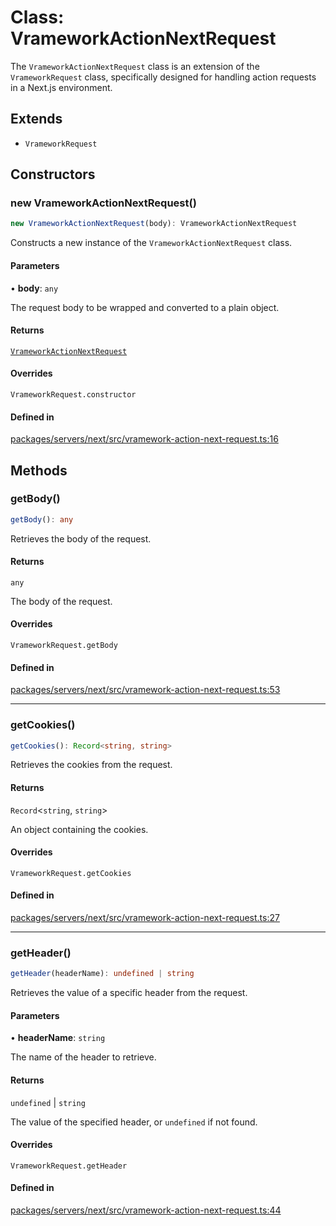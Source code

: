 # Class: VrameworkActionNextRequest

The `VrameworkActionNextRequest` class is an extension of the `VrameworkRequest` class,
specifically designed for handling action requests in a Next.js environment.

## Extends

- `VrameworkRequest`

## Constructors

### new VrameworkActionNextRequest()

```ts
new VrameworkActionNextRequest(body): VrameworkActionNextRequest
```

Constructs a new instance of the `VrameworkActionNextRequest` class.

#### Parameters

• **body**: `any`

The request body to be wrapped and converted to a plain object.

#### Returns

[`VrameworkActionNextRequest`](VrameworkActionNextRequest.md)

#### Overrides

`VrameworkRequest.constructor`

#### Defined in

[packages/servers/next/src/vramework-action-next-request.ts:16](https://github.com/vramework/vramework/blob/effbb4c429219b23928f1b1f0fcdb2fd3899355c/packages/servers/next/src/vramework-action-next-request.ts#L16)

## Methods

### getBody()

```ts
getBody(): any
```

Retrieves the body of the request.

#### Returns

`any`

The body of the request.

#### Overrides

`VrameworkRequest.getBody`

#### Defined in

[packages/servers/next/src/vramework-action-next-request.ts:53](https://github.com/vramework/vramework/blob/effbb4c429219b23928f1b1f0fcdb2fd3899355c/packages/servers/next/src/vramework-action-next-request.ts#L53)

***

### getCookies()

```ts
getCookies(): Record<string, string>
```

Retrieves the cookies from the request.

#### Returns

`Record`\<`string`, `string`\>

An object containing the cookies.

#### Overrides

`VrameworkRequest.getCookies`

#### Defined in

[packages/servers/next/src/vramework-action-next-request.ts:27](https://github.com/vramework/vramework/blob/effbb4c429219b23928f1b1f0fcdb2fd3899355c/packages/servers/next/src/vramework-action-next-request.ts#L27)

***

### getHeader()

```ts
getHeader(headerName): undefined | string
```

Retrieves the value of a specific header from the request.

#### Parameters

• **headerName**: `string`

The name of the header to retrieve.

#### Returns

`undefined` \| `string`

The value of the specified header, or `undefined` if not found.

#### Overrides

`VrameworkRequest.getHeader`

#### Defined in

[packages/servers/next/src/vramework-action-next-request.ts:44](https://github.com/vramework/vramework/blob/effbb4c429219b23928f1b1f0fcdb2fd3899355c/packages/servers/next/src/vramework-action-next-request.ts#L44)
